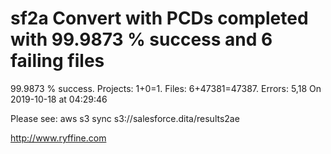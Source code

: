 # sf2a Convert with PCDs completed with 99.9873 % success and 6 failing files

99.9873 % success. Projects: 1+0=1.  Files: 6+47381=47387. Errors: 5,18  On 2019-10-18 at 04:29:46



Please see: aws s3 sync s3://salesforce.dita/results2ae

http://www.ryffine.com
